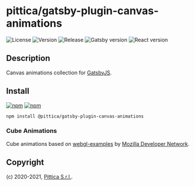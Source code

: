 # pittica/gatsby-plugin-canvas-animations

![License](https://img.shields.io/github/license/pittica/gatsby-plugin-canvas-animations)
![Version](https://img.shields.io/github/package-json/v/pittica/gatsby-plugin-canvas-animations)
![Release](https://img.shields.io/github/v/release/pittica/gatsby-plugin-canvas-animations)
![Gatsby version](https://img.shields.io/npm/dependency-version/@pittica/gatsby-plugin-canvas-animations/peer/gatsby)
![React version](https://img.shields.io/github/package-json/dependency-version/pittica/gatsby-plugin-canvas-animations/react)

## Description

Canvas animations collection for [GatsbyJS](https://www.gatsbyjs.org/).

## Install

[![npm](https://img.shields.io/npm/v/@pittica/gatsby-plugin-canvas-animations)](https://www.npmjs.com/package/@pittica/gatsby-plugin-canvas-animations)
[![npm](https://img.shields.io/npm/dm/@pittica/gatsby-plugin-canvas-animations)](https://www.npmjs.com/package/@pittica/gatsby-plugin-canvas-animations)

```shell
npm install @pittica/gatsby-plugin-canvas-animations
```

### Cube Animations

Cube animations based on [webgl-examples](https://github.com/mdn/webgl-examples) by [Mozilla Developer Network](https://github.com/mdn).

## Copyright

(c) 2020-2021, [Pittica S.r.l.](https://pittica.com).

